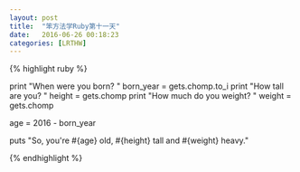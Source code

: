 ```yaml
---
layout: post
title:  "笨方法学Ruby第十一天"
date:   2016-06-26 00:18:23
categories: [LRTHW]
---
```


{% highlight ruby %}

print "When were you born? "
born_year = gets.chomp.to_i
print "How tall are you? "
height = gets.chomp
print "How much do you weight? "
weight = gets.chomp

age = 2016 - born_year

puts "So, you're #{age} old, #{height} tall and #{weight} heavy."

{% endhighlight %}


